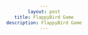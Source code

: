 ```yaml
---
layout: post
title: FlappyBird Game
description: FlappyBird Game
---
```


<br>
<br>
<br>

<style>
    body {
        text-align: center;
    }

    #board {
        /* background-color: skyblue; */
        background-image: url("{{site.baseurl}}/flappybirdsrc/flappybirdbg.png");
        border-radius: 15px; /* Rounded edges */
    }
</style>

<!-- Audio -->
<audio id="pointSound" src="{{site.baseurl}}/audio/points2.wav" preload="auto"></audio>
<audio id="lostSound" src="{{site.baseurl}}/audio/game-over.wav" preload="auto"></audio>
<audio id="winnerSound" src="{{site.baseurl}}/audio/winner.wav" preload="auto"></audio>

<script>
    //disable arrow key scrolling
    window.addEventListener("keydown", function(e) { if(["Space","ArrowUp","ArrowDown","ArrowLeft","ArrowRight"].indexOf(e.code) > -1) { e.preventDefault(); } }, false);
    
    //Sound when jump 
    function playPointSound() {
    const pointSound = document.getElementById("pointSound");
    pointSound.play();
    }

    //Sound when game ends
    function playLostSound() {
    const lostSound = document.getElementById("lostSound");
    lostSound.play();
    }

    //Sound for score 20
    function playWinnerSound() {
    const winnerSound = document.getElementById("winnerSound");
    winnerSound.play();
    }




    //board
    let board;
    let boardWidth = 360;
    let boardHeight = 640;
    let context;

    //bird
    let birdWidth = 34; //width/height ratio = 408/228 = 17/12
    let birdHeight = 24;
    let birdX = boardWidth/8;
    let birdY = boardHeight/2;
    let birdImg;

    let bird = {
        x : birdX,
        y : birdY,
        width : birdWidth,
        height : birdHeight
    }

    //pipes
    let pipeArray = [];
    let pipeWidth = 64; //width/height ratio = 384/3072 = 1/8
    let pipeHeight = 512;
    let pipeX = boardWidth;
    let pipeY = 0;

    let topPipeImg;
    let bottomPipeImg;

    //physics
    let velocityX = -2; //pipes moving left speed
    let velocityY = 0; //bird jump speed
    let gravity = 0.4;

    let gameOver = false;
    let score = 0;

    window.onload = function() {
        board = document.getElementById("board");
        board.height = boardHeight;
        board.width = boardWidth;
        context = board.getContext("2d"); //used for drawing on the board


        //load images
        birdImg = new Image();
        birdImg.src = "{{site.baseurl}}/flappybirdsrc/flappybird.png"; 
        birdImg.onload = function() {
            context.drawImage(birdImg, bird.x, bird.y, bird.width, bird.height);
        }

        topPipeImg = new Image();
        topPipeImg.src = "{{site.baseurl}}/flappybirdsrc/toppipe.png"; //toppipe

        bottomPipeImg = new Image();
        bottomPipeImg.src = "{{site.baseurl}}/flappybirdsrc/bottompipe.png"; //bottompipe

        requestAnimationFrame(update);
        setInterval(placePipes, 1500); //every 1.5 seconds
        document.addEventListener("keydown", moveBird);
    }

    function update() {
        requestAnimationFrame(update);
        if (gameOver) {
            playLostSound();
            return;
        }
        context.clearRect(0, 0, board.width, board.height);

        //bird
        velocityY += gravity;
        bird.y = Math.max(bird.y + velocityY, 0); //apply gravity to current bird.y, limit the bird.y to top of the canvas
        context.drawImage(birdImg, bird.x, bird.y, bird.width, bird.height);

        if (bird.y > board.height) {
            gameOver = true;
        }

        //pipes
        for (let i = 0; i < pipeArray.length; i++) {
            let pipe = pipeArray[i];
           
            var scorediff = score;
            pipe.x += velocityX;
            pipe.x -= 2;
            

            context.drawImage(pipe.img, pipe.x, pipe.y, pipe.width, pipe.height);

            if (!pipe.passed && bird.x > pipe.x + pipe.width) {
                score += 0.5; //0.5 because there are 2 pipes! so 0.5*2 = 1, 1 for each set of pipes
                playPointSound();
                pipe.passed = true;
            }

            if (detectCollision(bird, pipe)) {
                gameOver = true;
            }
        }

        //clear pipes
        while (pipeArray.length > 0 && pipeArray[0].x < -pipeWidth) {
            pipeArray.shift(); //removes first element from the array
        }

        //score
        context.fillStyle = "red";
        context.font="45px Open Sans";
        context.fillText(score, 5, 45);

        if (gameOver) {
            context.fillText("GAME OVER", 5, 90);
        }
    }

    function placePipes() {
        if (gameOver) {
            return;
        }

        //(0-1) * pipeHeight/2.
        // 0 -> -128 (pipeHeight/4)
        // 1 -> -128 - 256 (pipeHeight/4 - pipeHeight/2) = -3/4 pipeHeight
        let randomPipeY = pipeY - pipeHeight/4 - Math.random()*(pipeHeight/2);
        let openingSpace = board.height/4;

        let topPipe = {
            img : topPipeImg,
            x : pipeX,
            y : randomPipeY,
            width : pipeWidth,
            height : pipeHeight,
            passed : false
        }
        pipeArray.push(topPipe);

        let bottomPipe = {
            img : bottomPipeImg,
            x : pipeX,
            y : randomPipeY + pipeHeight + openingSpace,
            width : pipeWidth,
            height : pipeHeight,
            passed : false
        }
        pipeArray.push(bottomPipe);
    }

    function moveBird(e) {
        if (e.code == "Space" || e.code == "ArrowUp" || e.code == "KeyX") {
            //jump
            velocityY = -6;

            //reset game
            if (gameOver) {
                bird.y = birdY;
                pipeArray = [];
                score = 0;
                gameOver = false;
            }
        }
    }

    function detectCollision(a, b) {
        return a.x < b.x + b.width &&   //a's top left corner doesn't reach b's top right corner
            a.x + a.width > b.x &&   //a's top right corner passes b's top left corner
            a.y < b.y + b.height &&  //a's top left corner doesn't reach b's bottom left corner
            a.y + a.height > b.y;    //a's bottom left corner passes b's top left corner
    }
</script> 


<canvas id="board"></canvas>
